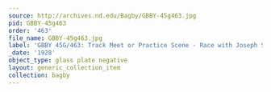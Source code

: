 ```yaml
---
source: http://archives.nd.edu/Bagby/GBBY-45g463.jpg
pid: GBBY-45g463
order: '463'
file_name: GBBY-45g463.jpg
label: 'GBBY 45G/463: Track Meet or Practice Scene - Race with Joseph Stephen - 1928'
_date: '1928'
object_type: glass plate negative
layout: generic_collection_item
collection: bagby
---
```


